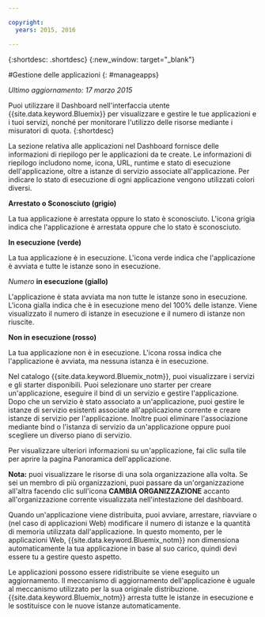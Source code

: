 ```yaml
---

copyright:
  years: 2015, 2016

---
```



{:shortdesc: .shortdesc}
{:new_window: target="_blank"}

#Gestione delle applicazioni
{: #manageapps}

*Ultimo aggiornamento: 17 marzo 2015*

Puoi utilizzare il Dashboard nell'interfaccia utente {{site.data.keyword.Bluemix}} per visualizzare e gestire le tue applicazioni e i tuoi servizi, nonché per monitorare l'utilizzo delle risorse mediante i misuratori di quota.
{:shortdesc}

La sezione relativa alle applicazioni nel Dashboard fornisce delle informazioni di riepilogo per le applicazioni da te create. Le informazioni di riepilogo includono
nome, icona, URL, runtime e stato di esecuzione dell'applicazione,
oltre a istanze di servizio associate all'applicazione. Per indicare lo
stato di esecuzione di ogni applicazione vengono utilizzati colori diversi.

**Arrestato o Sconosciuto (grigio)**

  La tua applicazione è arrestata oppure lo stato è sconosciuto. L'icona grigia indica che l'applicazione è arrestata oppure che lo stato è sconosciuto.

**In esecuzione (verde)**

  La tua applicazione è in esecuzione. L'icona verde indica che l'applicazione è avviata e tutte le istanze sono in esecuzione.

*Numero* **in esecuzione (giallo)**

  L'applicazione è stata avviata ma non tutte le istanze sono in esecuzione. L'icona gialla indica che è in esecuzione meno del 100% delle istanze. Viene visualizzato il numero di istanze in esecuzione e il numero di istanze non riuscite.

**Non in esecuzione (rosso)**

  La tua applicazione non è in esecuzione. L'icona rossa indica che l'applicazione è avviata, ma nessuna istanza è
in esecuzione.

Nel catalogo {{site.data.keyword.Bluemix_notm}}, puoi visualizzare i servizi e gli starter disponibili. Puoi selezionare uno starter
per creare un'applicazione, eseguire il bind di un servizio e gestire l'applicazione. Dopo che un servizio è stato associato a un'applicazione, puoi gestire le istanze
di servizio esistenti associate all'applicazione corrente e creare
istanze di servizio per l'applicazione. Inoltre puoi eliminare l'associazione mediante bind o l'istanza di
servizio da un'applicazione oppure puoi scegliere un diverso piano
di servizio.

Per visualizzare ulteriori informazioni su un'applicazione, fai clic sulla tile per aprire la pagina Panoramica dell'applicazione.

**Nota:** puoi visualizzare le risorse di una sola organizzazione alla volta. Se sei un membro di più organizzazioni, puoi passare da un'organizzazione all'altra
facendo clic sull'icona **CAMBIA ORGANIZZAZIONE** accanto
all'organizzazione corrente visualizzata nell'intestazione del dashboard.

Quando
un'applicazione viene distribuita, puoi avviare, arrestare, riavviare
o (nel caso di applicazioni Web) modificare il numero di istanze e la quantità
di memoria utilizzata dall'applicazione. In questo momento, per le applicazioni Web, {{site.data.keyword.Bluemix_notm}} non
dimensiona automaticamente la tua applicazione in base al suo carico, quindi
devi essere tu a gestire questo aspetto.

Le applicazioni possono essere ridistribuite
se viene eseguito un aggiornamento. Il meccanismo di aggiornamento dell'applicazione è
uguale al meccanismo utilizzato per la sua originale distribuzione. {{site.data.keyword.Bluemix_notm}} arresta
tutte le istanze in esecuzione e le sostituisce con le nuove istanze automaticamente.
